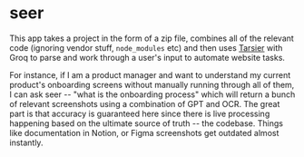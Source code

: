 # seer
This app takes a project in the form of a zip file, combines all of the relevant code (ignoring vendor stuff, `node_modules` etc) and 
then uses [Tarsier](https://github.com/reworkd/tarsier) with Groq to parse and work through a user's input to automate website tasks. 

For instance, if I am a product manager and want to understand my current product's onboarding screens without manually
running through all of them, I can ask seer -- "what is the onboarding process" which will return a bunch of relevant screenshots
using a combination of GPT and OCR. The great part is that accuracy is guaranteed here since there is live processing happening based 
on the ultimate source of truth -- the codebase. Things like documentation in Notion, or Figma screenshots get outdated almost instantly.
